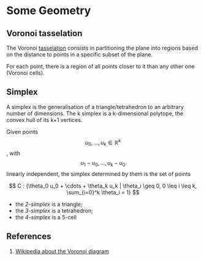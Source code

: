# Some Geometry

## Voronoi tasselation

The Voronoi [tasselation](some-geometry.md#references) consists in partitioning the plane into regions based on the distance to points in a specific subset of the plane.

For each point, there is a region of all points closer to it than any other one \(Voronoi cells\).

## Simplex

A simplex is the generalisation of a triangle/tetrahedron to an arbitrary number of dimensions. The k simplex is a k-dimensional polytope, the convex hull of its k+1 vertices.

Given points$$u_0, \ldots, u_k \in \mathbb{R}^k$$, with$$u_1 - u_0, \ldots, u_k - u_0$$linearly independent, the simplex determined by them is the set of points

$$
C : {\theta_0 u_0 + \cdots + \theta_k u_k | \theta_i \geq 0, 0 \leq i \leq k, \sum_{i=0}^k \theta_i = 1}
$$

* the _2-simplex_ is a triangle;
* the _3-simplex_ is a tetrahedron;
* the _4-simplex_ is a 5-cell

## References

1.  [Wikipedia about the Voronoi diagram](https://en.wikipedia.org/wiki/Voronoi_diagram)

